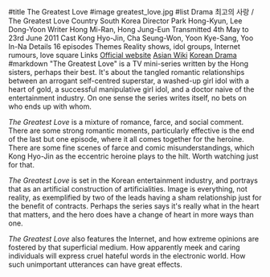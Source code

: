 #title The Greatest Love
#image	greatest_love.jpg
#list
Drama	&#52572;&#44256;&#51032; &#49324;&#46993; / The Greatest Love
Country	South Korea
Director	Park Hong-Kyun, Lee Dong-Yoon
Writer	Hong Mi-Ran, Hong Jung-Eun
Transmitted	4th May to 23rd June 2011
Cast	Kong Hyo-Jin, Cha Seung-Won, Yoon Kye-Sang, Yoo In-Na
Details	16 episodes
Themes	Reality shows, idol groups, Internet rumours, love square
Links	[Official website](http://www.imbc.com/broad/tv/drama/greatestlove/) [Asian Wiki](http://asianwiki.com/The_Greatest_Love_-_Korean_Drama) [Korean Drama](https://www.koreandrama.org/the-greatest-love/)
#markdown
"The Greatest Love"
is a TV mini-series written by the Hong sisters, perhaps their best.
It's about the tangled romantic relationships between an arrogant self-centred
superstar, a washed-up girl idol with a heart of gold, a successful
manipulative girl idol, and a doctor naive of the entertainment
industry.  On one sense the series writes itself, no bets on who ends
up with whom.

*The Greatest Love* is a mixture of romance, farce, and social comment.
There are some strong romantic moments, particularly effective is the end of
the last but one episode, where it all comes together for the heroine.  There
are some fine scenes of farce and comic misunderstandings, which Kong Hyo-Jin as the
eccentric heroine plays to the hilt.  Worth watching just for that.

*The Greatest Love* is set in the Korean entertainment industry, and portrays
that as an artificial construction of artificialities.  Image is everything,
not reality, as exemplified by two of the leads having a sham relationship just
for the benefit of contracts.  Perhaps the series says it's really what in the
heart that matters, and the hero does have a change of heart in more ways than
one.

*The Greatest Love* also features the Internet, and how extreme opinions
are fostered by that superficial medium.  How apparently meek and caring
individuals will express cruel hateful words in the electronic world.  How
such unimportant utterances can have great effects.
